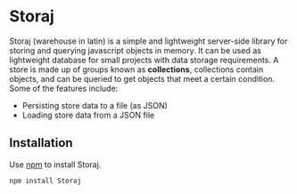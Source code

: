 # Storaj  
Storaj (warehouse in latin) is a simple and lightweight server-side library for storing and querying javascript objects in memory.
It can be used as lightweight database for small projects with data storage requirements. A store is made up of groups known as **collections**,
collections contain objects, and can be queried to get objects that meet a certain condition. Some of the features include:

- Persisting store data to a file (as JSON)
- Loading store data from a JSON file

## Installation
Use [npm](https://www.npmjs.com/) to install Storaj.

```bash
npm install Storaj
```
